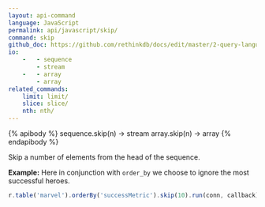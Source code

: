 ```yaml
---
layout: api-command 
language: JavaScript
permalink: api/javascript/skip/
command: skip
github_doc: https://github.com/rethinkdb/docs/edit/master/2-query-language/api/javascript/transformations/skip.md
io:
    -   - sequence
        - stream
    -   - array
        - array
related_commands:
    limit: limit/
    slice: slice/
    nth: nth/
---
```


{% apibody %}
sequence.skip(n) &rarr; stream
array.skip(n) &rarr; array
{% endapibody %}

Skip a number of elements from the head of the sequence.

__Example:__ Here in conjunction with `order_by` we choose to ignore the most successful heroes.

```js
r.table('marvel').orderBy('successMetric').skip(10).run(conn, callback)
```
